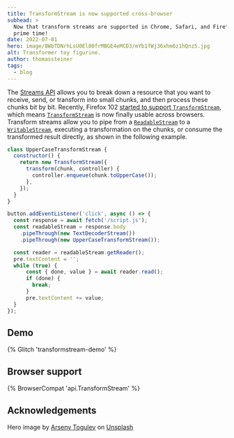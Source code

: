 ```yaml
---
title: TransformStream is now supported cross-browser
subhead: >
  Now that transform streams are supported in Chrome, Safari, and Firefox, they're finally ready for
  prime time!
date: 2022-07-01
hero: image/8WbTDNrhLsU0El80frMBGE4eMCD3/mYb1fWj36xhm6z1hQnz5.jpg
alt: Transformer toy figurine.
author: thomassteiner
tags:
  - blog
---
```


The [Streams API](/streams/) allows you to break down a resource that you want to receive, send, or transform into small chunks, and then process these chunks bit by bit. Recently, Firefox 102
[started to support `TransformStream`](https://developer.mozilla.org/docs/Mozilla/Firefox/Releases/102#apis),
which means [`TransformStream`](https://developer.mozilla.org/docs/Web/API/TransformStream) is now
finally usable across browsers. Transform streams allow you to pipe from a
[`ReadableStream`](https://developer.mozilla.org/docs/Web/API/ReadableStream) to a
[`WritableStream`](https://developer.mozilla.org/docs/Web/API/WritableStream), executing a
transformation on the chunks, or consume the transformed result directly,
as shown in the following example.

```js
class UpperCaseTransformStream {
  constructor() {
    return new TransformStream({
      transform(chunk, controller) {
        controller.enqueue(chunk.toUpperCase());
      },
    });
  }
}

button.addEventListener('click', async () => {
  const response = await fetch('/script.js');
  const readableStream = response.body
    .pipeThrough(new TextDecoderStream())
    .pipeThrough(new UpperCaseTransformStream());

  const reader = readableStream.getReader();
  pre.textContent = '';
  while (true) {
      const { done, value } = await reader.read();
      if (done) {
        break;
      }
      pre.textContent += value;
  }
});
```

## Demo

{% Glitch 'transformstream-demo' %}

## Browser support

{% BrowserCompat 'api.TransformStream' %}

## Acknowledgements

Hero image by <a href="https://unsplash.com/@tetrakiss">Arseny Togulev</a> on <a href="https://unsplash.com/s/photos/transformer">Unsplash</a>
